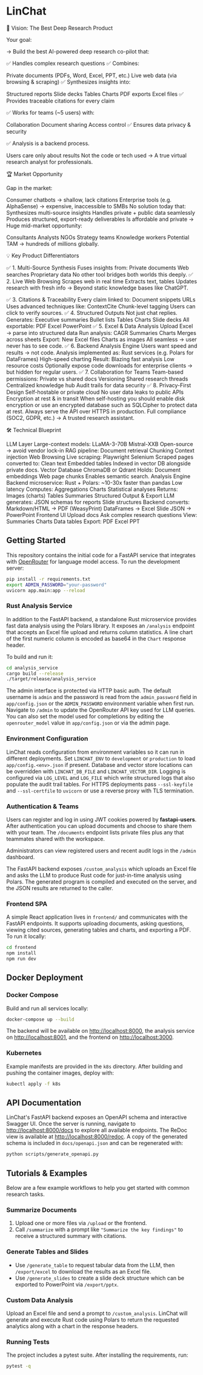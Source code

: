 # LinChat
🌟 Vision: The Best Deep Research Product

Your goal:

→ Build the best AI-powered deep research co-pilot that:

✅ Handles complex research questions
✅ Combines:

Private documents (PDFs, Word, Excel, PPT, etc.)
Live web data (via browsing & scraping)
✅ Synthesizes insights into:

Structured reports
Slide decks
Tables
Charts
PDF exports
Excel files
✅ Provides traceable citations for every claim

✅ Works for teams (~5 users) with:

Collaboration
Document sharing
Access control
✅ Ensures data privacy & security

✅ Analysis is a backend process.

Users care only about results
Not the code or tech used
→ A true virtual research analyst for professionals.

🏆 Market Opportunity

Gap in the market:

Consumer chatbots → shallow, lack citations
Enterprise tools (e.g. AlphaSense) → expensive, inaccessible to SMBs
No solution today that:
Synthesizes multi-source insights
Handles private + public data seamlessly
Produces structured, export-ready deliverables
Is affordable and private
→ Huge mid-market opportunity:

Consultants
Analysts
NGOs
Strategy teams
Knowledge workers
Potential TAM → hundreds of millions globally.

💡 Key Product Differentiators

✅ 1. Multi-Source Synthesis
Fuses insights from:
Private documents
Web searches
Proprietary data
No other tool bridges both worlds this deeply.
✅ 2. Live Web Browsing
Scrapes web in real time
Extracts text, tables
Updates research with fresh info
→ Beyond static knowledge bases like ChatGPT.

✅ 3. Citations & Traceability
Every claim linked to:
Document snippets
URLs
Uses advanced techniques like:
ContextCite
Chunk-level tagging
Users can click to verify sources.
✅ 4. Structured Outputs
Not just chat replies.
Generates:
Executive summaries
Bullet lists
Tables
Charts
Slide decks
All exportable:
PDF
Excel
PowerPoint
✅ 5. Excel & Data Analysis
Upload Excel → parse into structured data
Run analysis:
CAGR
Summaries
Charts
Merges across sheets
Export:
New Excel files
Charts as images
All seamless → user never has to see code.
✅ 6. Backend Analysis Engine
Users want speed and results → not code.
Analysis implemented as:
Rust services (e.g. Polars for DataFrames)
High-speed charting
Result:
Blazing fast analysis
Low resource costs
Optionally expose code downloads for enterprise clients → but hidden for regular users.
✅ 7. Collaboration for Teams
Team-based permissions:
Private vs shared docs
Versioning
Shared research threads
Centralized knowledge hub
Audit trails for data security
✅ 8. Privacy-First Design
Self-hostable or private cloud
No user data leaks to public APIs
Encryption at rest & in transit
When self-hosting you should enable disk encryption or use an encrypted
database such as SQLCipher to protect data at rest. Always serve the API over
HTTPS in production.
Full compliance (SOC2, GDPR, etc.)
→ A trusted research assistant.

🛠 Technical Blueprint

LLM Layer
Large-context models:
LLaMA-3-70B
Mistral-XXB
Open-source → avoid vendor lock-in
RAG pipeline:
Document retrieval
Chunking
Context injection
Web Browsing
Live scraping:
Playwright
Selenium
Scraped pages converted to:
Clean text
Embedded tables
Indexed in vector DB alongside private docs.
Vector Database
ChromaDB or Qdrant
Holds:
Document embeddings
Web page chunks
Enables semantic search.
Analysis Engine
Backend microservice:
Rust + Polars:
~10-30x faster than pandas
Low latency
Computes:
Aggregations
Charts
Statistical analyses
Returns:
Images (charts)
Tables
Summaries
Structured Output & Export
LLM generates:
JSON schemas for reports
Slide structures
Backend converts:
Markdown/HTML → PDF (WeasyPrint)
DataFrames → Excel
Slide JSON → PowerPoint
Frontend UI
Upload docs
Ask complex research questions
View:
Summaries
Charts
Data tables
Export:
PDF
Excel
PPT

## Getting Started

This repository contains the initial code for a FastAPI service that integrates with [OpenRouter](https://openrouter.ai/) for language model access. To run the development server:

```bash
pip install -r requirements.txt
export ADMIN_PASSWORD="your-password"
uvicorn app.main:app --reload
```

### Rust Analysis Service

In addition to the FastAPI backend, a standalone Rust microservice provides
fast data analysis using the Polars library. It exposes an `/analysis` endpoint
that accepts an Excel file upload and returns column statistics. A line chart of
the first numeric column is encoded as base64 in the `Chart` response header.

To build and run it:

```bash
cd analysis_service
cargo build --release
./target/release/analysis_service
```

The admin interface is protected via HTTP basic auth. The default username is `admin` and the password is read from the `admin_password` field in `app/config.json` or the `ADMIN_PASSWORD` environment variable when first run. Navigate to `/admin` to update the OpenRouter API key used for LLM queries.
You can also set the model used for completions by editing the `openrouter_model` value in `app/config.json` or via the admin page.

### Environment Configuration

LinChat reads configuration from environment variables so it can run in different
deployments. Set `LINCHAT_ENV` to `development` or `production` to load
`app/config.<env>.json` if present. Database and vector store locations can be
overridden with `LINCHAT_DB_FILE` and `LINCHAT_VECTOR_DIR`. Logging is
configured via `LOG_LEVEL` and `LOG_FILE` which write structured logs that also
populate the audit trail tables. For HTTPS deployments pass `--ssl-keyfile` and
`--ssl-certfile` to `uvicorn` or use a reverse proxy with TLS termination.

### Authentication & Teams

Users can register and log in using JWT cookies powered by **fastapi-users**. After authentication you can upload documents and choose to share them with your team. The `/documents` endpoint lists private files plus any that teammates shared with the workspace.

Administrators can view registered users and recent audit logs in the `/admin` dashboard.

The FastAPI backend exposes `/custom_analysis` which uploads an Excel file and asks the LLM to produce Rust code for just-in-time analysis using Polars. The generated program is compiled and executed on the server, and the JSON results are returned to the caller.

### Frontend SPA

A simple React application lives in `frontend/` and communicates with the FastAPI
endpoints. It supports uploading documents, asking questions, viewing cited
sources, generating tables and charts, and exporting a PDF. To run it locally:

```bash
cd frontend
npm install
npm run dev
```

## Docker Deployment

### Docker Compose

Build and run all services locally:

```bash
docker-compose up --build
```

The backend will be available on <http://localhost:8000>, the analysis service on <http://localhost:8001>, and the frontend on <http://localhost:3000>.

### Kubernetes

Example manifests are provided in the `k8s` directory. After building and pushing the container images, deploy with:

```bash
kubectl apply -f k8s
```

## API Documentation

LinChat's FastAPI backend exposes an OpenAPI schema and interactive Swagger UI.
Once the server is running, navigate to <http://localhost:8000/docs> to explore
all available endpoints. The ReDoc view is available at
<http://localhost:8000/redoc>. A copy of the generated schema is included in
`docs/openapi.json` and can be regenerated with:

```bash
python scripts/generate_openapi.py
```

## Tutorials & Examples

Below are a few example workflows to help you get started with common research
tasks.

### Summarize Documents

1. Upload one or more files via `/upload` or the frontend.
2. Call `/summarize` with a prompt like `"Summarize the key findings"` to receive
   a structured summary with citations.

### Generate Tables and Slides

* Use `/generate_table` to request tabular data from the LLM, then `/export/excel`
  to download the results as an Excel file.
* Use `/generate_slides` to create a slide deck structure which can be exported
  to PowerPoint via `/export/pptx`.

### Custom Data Analysis

Upload an Excel file and send a prompt to `/custom_analysis`. LinChat will
generate and execute Rust code using Polars to return the requested analytics
along with a chart in the response headers.

### Running Tests

The project includes a pytest suite. After installing the requirements, run:

```bash
pytest -q
```


